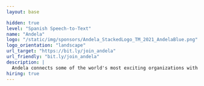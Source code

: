 ```yaml
---
layout: base

hidden: true
level: "Spanish Speech-to-Text"
name: "Andela"
logo: "/static/img/sponsors/Andela_StackedLogo_TM_2021_AndelaBlue.png"
logo_orientation: "landscape"
url_target: "https://bit.ly/join_andela"
url_friendly: "bit.ly/join_andela"
description: |
  Andela connects some of the world's most exciting organizations with vetted software engineers from across the globe. Andela evaluates a client’s technical and cultural needs, algorithmically identifies the best candidates, and then reviews them to ensure a great match. Andela is trusted by global organizations including Goldman Sachs, ViacomCBS, and GitHub.
hiring: true
---
```

